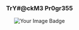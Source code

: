 <h3 align="center">TrY#@ckM3 Pr0gr355</h3>
<p align="center">
  <img src="https://tryhackme-badges.s3.amazonaws.com/gamingprajun.png" alt="Your Image Badge" />
</p>

